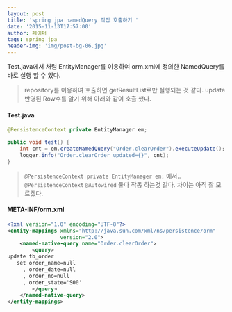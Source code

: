 ```yaml
---
layout: post
title: 'spring jpa namedQuery 직접 호출하기 '
date: '2015-11-13T17:57:00'
author: 페이퍼
tags: spring jpa
header-img: 'img/post-bg-06.jpg'
---
```


Test.java에서 처럼 EntityManager를 이용하여 orm.xml에 정의한 NamedQuery를 바로 실행 할 수 있다. 
> repository를 이용하여 호출하면 getResultList로만 실행되는 것 같다.
> update 반영된 Row수를 알기 위해 아래와 같이 호출 했다.

#### Test.java 
```java
@PersistenceContext private EntityManager em;

public void test() {
    int cnt = em.createNamedQuery("Order.clearOrder").executeUpdate();
    logger.info("Order.clearOrder updated={}", cnt);
}
```
> `@PersistenceContext private EntityManager em;` 에서..  
> `@PersistenceContext` `@Autowired` 둘다 작동 하는것 같다. 차이는 아직 잘 모르겠다.


#### META-INF/orm.xml
```xml
<?xml version="1.0" encoding="UTF-8"?>
<entity-mappings xmlns="http://java.sun.com/xml/ns/persistence/orm"
                 version="2.0">
    <named-native-query name="Order.clearOrder">
        <query>
update tb_order
   set order_name=null 
     , order_date=null
     , order_no=null
     , order_state='S00'
        </query>
    </named-native-query>
</entity-mappings>
```

